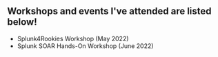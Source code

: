 ## Workshops and events I've attended are listed below!


- Splunk4Rookies Workshop (May 2022)
- Splunk SOAR Hands-On Workshop (June 2022)
